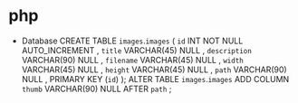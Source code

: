 # php


- Database
CREATE  TABLE `images`.`images` (
  `id` INT NOT NULL AUTO_INCREMENT ,
  `title` VARCHAR(45) NULL ,
  `description` VARCHAR(90) NULL ,
  `filename` VARCHAR(45) NULL ,
  `width` VARCHAR(45) NULL ,
  `height` VARCHAR(45) NULL ,
  `path` VARCHAR(90) NULL ,
  PRIMARY KEY (`id`) );
ALTER TABLE `images`.`images` ADD COLUMN `thumb` VARCHAR(90) NULL  AFTER `path` ;
